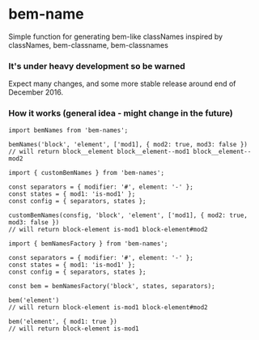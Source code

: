 # bem-name

Simple function for generating bem-like classNames inspired by classNames, bem-classname, bem-classnames

### It's under heavy development so be warned

Expect many changes, and some more stable release around end of December 2016.

### How it works (general idea - might change in the future)

```
import bemNames from 'bem-names';

bemNames('block', 'element', ['mod1], { mod2: true, mod3: false })
// will return block__element block__element--mod1 block__element--mod2

import { customBemNames } from 'bem-names';

const separators = { modifier: '#', element: '-' };
const states = { mod1: 'is-mod1' };
const config = { separators, states };

customBemNames(consfig, 'block', 'element', ['mod1], { mod2: true, mod3: false })
// will return block-element is-mod1 block-element#mod2

import { bemNamesFactory } from 'bem-names';

const separators = { modifier: '#', element: '-' };
const states = { mod1: 'is-mod1' };
const config = { separators, states };

const bem = bemNamesFactory('block', states, separators);

bem('element')
// will return block-element is-mod1 block-element#mod2

bem('element', { mod1: true })
// will return block-element is-mod1
